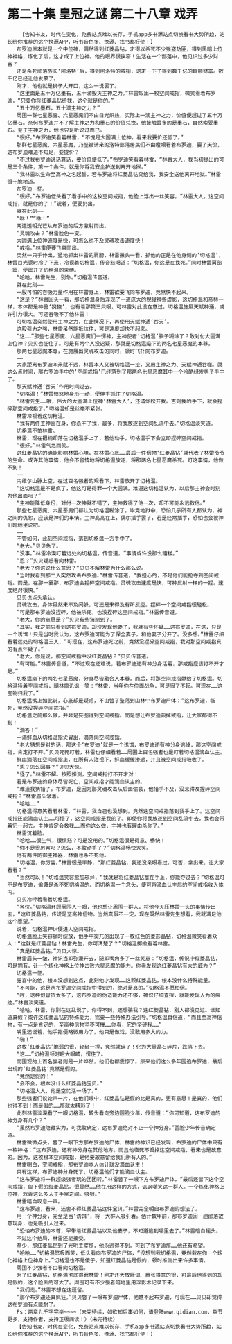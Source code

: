 # 第二十集 皇冠之谜 第二十八章 戏弄
        【告知书友，时代在变化，免费站点难以长存，手机app多书源站点切换看书大势所趋，站长给你推荐的这个换源APP，听书音色多、换源、找书都好使！】
       布罗迪原本就是一个中位神，偶然得到红菱晶钻，才得以杀死不少强盗劫匪，得到黑暗上位神神格，炼化了后，这才成了上位神。他的眼界很狭窄！生活在一个部落中，他见识过多少财富？
       还是杀死部落族长‘阿洛特’后，得到阿洛特的戒指，这才一下子得到数千亿的巨额财富。数千亿已经让他发蒙了。
       刚才，他也就是狮子大开口，这么一说罢了。
       “这里面是五十万亿墨石，五十滴毁灭主神之力。”林雷取出一枚空间戒指，微笑看着布罗迪，“只要你将红菱晶钻给我，这个就是你的。”
       “五十万亿墨石，五十滴主神之力？”
       周围一群七星恶魔、六星恶魔们不由目光炽热，实际上一滴主神之力，价值便超过了五十万亿墨石。奈何布罗迪并不了解主神之力和墨石的价值兑换，他接触最多的是墨石，自然索要墨石。至于主神之力，他也只是听说过而已。
       “很好。”布罗迪笑看着林雷，“不愧是大圆满上位神，看来我要价还低了。”
       那群七星恶魔、六星恶魔，乃至被请来的洛特部落居民们不由瞪眼看着布罗迪，要了天价，这布罗迪难道不知足，要提价？
       “不过我布罗迪说话算话，要价低便低了。”布罗迪笑看着林雷，“林雷大人，我当初提出的可是三个条件，第一个条件，就是你将我安全护送到离开地狱。”
       “我林雷以生命至高神之名起誓，若布罗迪将红菱晶钻交给我，我安全送他离开地狱。”林雷很干脆地道。
       布罗迪一怔。
       “很好。”布罗迪低头看了看手中的这枚空间戒指，他脸上浮出一丝笑容，“林雷大人，这空间戒指，就是你的了！”说着，便要扔出。
       就在此刻——
       “咻！”“咻！”
       两道透明光芒从布罗迪的后方激射而出。
       “灵魂攻击？”林雷脸色一变。
       大圆满上位神速度是快，可怎么也不及灵魂攻击速度快！
       “戒指。”林雷便要飞窜而出。
       突然一只手伸出，猛地抓出林雷的肩膀，林雷撇头一看，抓他的正是在他身侧的‘切格温’，林雷目光顿时冷了下来，冷视着切格温，传音怒喝道：“切格温，你这是在找死。”同时林雷肩部一震，便震开了切格温的束缚。
       “哈哈，林雷先生，别急。”切格温传音道。
       就在此刻——
       一股可怕的吞吸力量作用在林雷身上，林雷欲要飞向布罗迪，竟然快不起来。
       “这是？”林雷回头一看，那切格温身后浮现了一道庞大的猊狻神兽虚影，这切格温和帝林一样，本体都是神兽‘猊狻’，也有着那第三只眼，可林雷对此没在意过。切格温施展天赋神通，或许引力很大。可还吞吸不了他林雷！
       可切格温突然使用主神之力，在此情况下，再使用天赋神通‘吞天’。
       这股引力之强，林雷虽然能抵抗住，可是速度却快不起来。
       “这……”那些七星恶魔、六星恶魔们一愣神，主神使者‘切格温’脑子糊涂了？敢对付大圆满上位神？贝贝也怔住了。可是有两个人没迟疑，那就是切格温麾下的两名七星恶魔的本尊。
       那两七星恶魔本尊，在施展出灵魂攻击的同时，顿时飞扑向布罗迪。
       ……
       大家距离布罗迪本来就不远，林雷本人又被切格温一扯，又用主神之力、天赋神通吞噬。就这么点时间，那布罗迪手中的‘空间戒指’已经落到了那两名七星恶魔其中一个冷酷绿发男子手中了。
       那天赋神通‘吞天’作用时间过去。
       “切格温！”林雷愤怒地身形一动，便伸手抓住了切格温。
       “林雷先生……哦，伟大的大圆满上位神‘林雷大人’，还请你松开我。否则我的手下，就会捏碎那空间戒指了。”切格温却是丝毫不紧张。
       林雷冷视着这切格温。
       “我有两件主神器在身，你杀不了我，最多，将我放逐到空间乱流中去。”切格温淡笑道。
       切格温不怕林雷。
       林雷，现在把柄却落在切格温手上了，若他动手，切格温手下会立即捏碎空间戒指。
       “很好。”林雷气急而笑。
       这红菱晶钻的确能影响林雷心境，在林雷心底……最后一件信物‘红菱晶钻’就代表了林雷爷爷的生命。或许其他事情，他会不留情地将切格温放逐，将那两名七星恶魔杀死。可这事情，他做不到！
       ……
       内维尔山脉上空，在过百名强者的观看下，林雷放开了切格温。
       “这切格温是不是疯了，他这可是得罪一个大圆满。难道这切格温认为，以后那主神会时刻为他出面吗？”
       “主神能降低身份，对付一次神就不错了，主神救得了他一次，却不可能永远救他。”
       那些七星恶魔、六星恶魔们都认为切格温糊涂了。毕竟地狱中，恐怕几乎所有人都认为，神之间的仇怨，应该是神们的事情。主神高高在上，偶尔插手罢了，若是经常插手，恐怕也会被神们暗地里说吧。
       ……
       不管如何，此刻空间戒指，落到切格温一方手中了。
       “老大。”贝贝急了。
       “没事。”林雷冷漠盯着远处的切格温，传音道，“事情或许没那么糟糕。”
       “恩？”贝贝疑惑看向林雷。
       “老大？你这说什么意思？”贝贝不解林雷为什么那么说。
       “当时我看到那二人突然攻击布罗迪。”林雷传音道，“我担心的，不是他们能抢夺到空间戒指。而是，在那一霎那，布罗迪会捏碎空间戒指。灵魂攻击速度是快，可神反射一样的一捏。速度绝对很快。”
       贝贝也点头承认。
       灵魂攻击，身体虽然来不及闪躲，可还是来得及有所反应。捏碎一个空间戒指很轻松。
       “可是那布罗迪没捏碎，他被杀死，也没捏碎这空间戒指。”林雷传音道。
       “老大，你的意思是？”贝贝有些猜测到了。
       “其实，我之前只看到这布罗迪，却没发现他妻子，我就有些怀疑……这布罗迪，在这，只是一个诱饵！只是当时我认为，这布罗迪可能为了保全妻子，和他妻子分开了。没多想。”林雷仔细看着远处的切格温三人，“可现在，这布罗迪死之前，竟然没捏碎空间戒指，我对那空间戒指真的有点怀疑了。”
       “老大，你是说，那空间戒指中没红菱晶钻？”贝贝传音道。
       “有可能。”林雷传音道，“不过现在还难说，若布罗迪还有神分身活着，那戒指应该打不开才是。”
       切格温麾下的两名七星恶魔，分身尽皆融合入本尊。而后，将那空间戒指献给了切格温。切格温持着空间戒指，朝林雷讥讽一笑：“林雷，当年你在位面战争，可是很了不起。可现在……这宝物归我了。”
       切格温嘴上如此说，心底却是疑虑，不由瞥了坠落到山林中布罗迪尸体：“这布罗迪，临死，竟然没捏碎空间戒指。”
       切格温之前那么做，并非是妄图得到空间戒指。而是想让布罗迪毁掉戒指，让大家都得不到！
       “滴答！”
       一滴鲜血从切格温指尖冒出，滴落向空间戒指。
       “老大猜想是对的话，那这个‘布罗迪’就是一个诱饵，布罗迪还有神分身逃掉，那这空间戒指，肯定打不开。”贝贝死死盯着，林雷也仔细看着……周围上百名强者也是盯着切格温滴血认主。
       鲜血滴落在空间戒指上，在所有人注视下，鲜血缓缓渗透，并且被空间戒指吸收了。
       “恩？怎么回事？”贝贝大惊。
       “怪了。”林雷不解。按照推测，空间戒指打不开才对！
       若是布罗迪的身体尽皆死亡，空间戒指才能滴血认主的。
       “难道我猜错了，布罗迪，是因为那灵魂攻击从后面偷袭，他措手不及，没来得及捏碎空间戒指？”林雷眉头皱着。
       “哈哈……”
       切格温得意笑看着林雷，“林雷，我自己也没想到。竟然这空间戒指落到我手上了。这空间戒指还能滴血认主……可惜了，这空间戒指是我的了。即使你将我放逐到空间乱流中去，我也会带着它一起去。主神肯定会救我……而你这么做，主神也有理由杀你了。”
       林雷沉着脸。
       “哈哈……很生气，很愤怒？可是没用的。”切格温很是得意、畅快！
       “你不是很厉害吗？怎么，不敢动手了？”切格温畅快大笑。
       他有两件防御主神器，林雷也杀不死他。
       “切格温，你厉害。”林雷很是平静，“那红菱晶钻，我还没亲眼看过。可否，拿出来，让大家看看？”
       “当然可以！”切格温笑容愈加邪异，“我就是将红菱晶钻拿在手上，你能夺过去？”切格温可不是布罗迪，偷袭是杀不死切格温的。而切格温一个念头，便可将滴血认主后的空间戒指收入体内。
       贝贝冷哼着看着切格温。
       “各位。”切格温环顾周围人一眼，他也想让周围一群人，将他今天压林雷一头的事情传出去，“这红菱晶钻，传说是至高神信物。当然真假不一定，现在既然林雷先生想看，我就满足他这个愿望。”
       说着，切格温神识便进入空间戒指。
       切格温脸上笑容顿时绽放，他手中突兀的出现了一枚红色的菱形晶钻，切格温微笑看着众人：“这就是红菱晶钻！林雷先生，你可清楚了？”切格温揶揄看着林雷。
       “真是红菱晶钻。”贝贝大惊。
       林雷眉头一皱，神识当即弥漫开去，随即嘴角多了一丝笑意：“切格温，传说中红菱晶钻，可是拥有，让一个炼化神格上位神击败六星恶魔的能力。你看发现这红菱晶钻有大的威力？”
       切格温一怔。
       狂喜中的他，根本没想到这点，此刻他才发现……这颗红菱晶钻，根本没什么特殊能量。
       “不可能，这是从布罗迪空间戒指中得到的，绝对是真的。”切格温不愿相信。
       “哼，这种假冒货太多了，这布罗迪的伪造能力还不够，神识仔细查探，就能发现人为的痕迹。”林雷淡笑道。
       “哈哈，林雷，你别在这乱说了。你得不到，还想骗我？这红菱晶钻，别人都没见过。谁知道真假？或许这红菱晶钻的特殊能力，需要一些特殊办法引导。”切格温自信道，“而且至高神信物，有一点是肯定的，至高神信物坚不可摧……你看，它的坚硬程……”
       嘴里还说着，他手指便略微用力了，他只是做戏，没敢用多大的力。
       “啪！”
       这枚‘红菱晶钻’脆弱的很，轻轻一捏，竟然就碎了！化为大量晶石碎片，跌落下去。
       “这……”切格温顿时瞪大眼睛，愣住了。
       而围观的上百名强者则是一片哗然，他们也都震惊了。原来他们这么多年围追布罗迪，最后出现的‘红菱晶钻’竟然是假的。
       “竟然是假的！”
       “会不会，根本没什么红菱晶钻宝贝。”
       “切格温大人，他是空忙活一场了。”
       那些强者们议论声一片，在他们眼中，红菱晶钻是假的比是真的，更有意思！是真的，他们也得不到！而是假的……那就太精彩了！
       此刻林雷淡漠看了一眼切格温，转头看向旁边圆脸少年，传音道：“你可知道，这布罗迪的神分身有几个？”
       “虽然布罗迪隐藏实力，可我敢确定，这布罗迪绝对不止一个神分身。”圆脸少年传音确定道。
       林雷微微点头，瞥了一眼下方那布罗迪的尸体，林雷的神识已经发现，布罗迪的尸体中只有一枚神格：“这布罗迪，还有神分身在其他地方。而且他临死不毁掉这空间戒指，看来也是故意的。因为，这枚根本空间戒指，是他要故意留给我们所有人的。”
       林雷明白，空间戒指，那布罗迪本人估计就没滴血认主！
       只有这样，布罗迪神分身死了，切格温他们才能滴血认主。
       “这布罗迪将一群超级强者玩的团团转。”林雷瞥了一眼下方布罗迪尸体，“最后还留下这个空间戒指，留下假的红菱晶钻。很显然……他在用这样的方式，讥讽嘲笑这一群人。一个炼化神格上位神，戏弄这么多人于手掌之间。够狠。”
       林雷暗自叹息一声。
       “这布罗迪，看来，还舍不得红菱晶钻这件宝贝。”林雷完全明白布罗迪的想法了。
       用一个神分身，完全是当‘诱饵’，将一大群人吸引着。估计数年前，那布罗迪回一趟部落故意现身，也是吸引人过来。
       “恐怕布罗迪的本尊，早带着红菱晶钻以及他妻子，不知道逃到哪里去了。”林雷暗自摇头。
       不过这个结局，林雷还能接受。
       至少，那红菱晶钻到了光明主宰那，他永远得不到。可到了布罗迪那……他还有希望。
       “哈哈……”切格温怒极而笑，低头看向布罗迪的尸体，“没想到我切格温，竟然栽在你一个炼化神格上位神身上。”切格温也不是傻子，知道红菱晶钻是假的，顿时推测出来许多事情。
       周围不少强者不由看向切格温。
       为了红菱晶钻，切格温彻底得罪林雷！刚才还大放厥词、嚣张得意的很，可最后他得到的却是假的，这个脸丢的可大了。周围可有不少强者暗地里用浮影术记录下来。
       “我们走。”林雷不想在这逗留。
       “那个布罗迪还真疯狂。”贝贝瞥了一眼布罗迪尸体，他瞧不起布罗迪，可现在……贝贝却觉得这布罗迪有点能耐了。
       Ps：两章九千字完毕~~~~（未完待续，如欲知后事如何，请登陆www.qidian.com，章节更多，支持作者，支持正版阅读！）（未完待续）
       【告知书友，时代在变化，免费站点难以长存，手机app多书源站点切换看书大势所趋，站长给你推荐的这个换源APP，听书音色多、换源、找书都好使！】